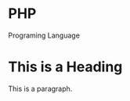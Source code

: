 # PHP
Programing Language

<!DOCTYPE html>
<html>
<head>

</head>
<body>

<h1>This is a Heading</h1>
<p>This is a paragraph.</p>

</body>
</html>
